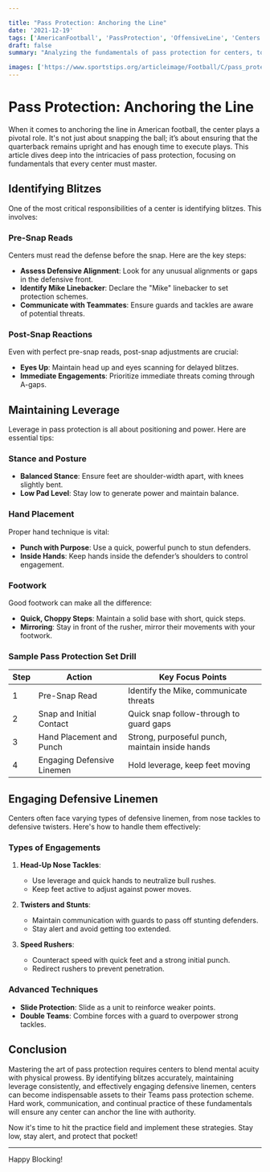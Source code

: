 ```yaml
---

title: "Pass Protection: Anchoring the Line"
date: '2021-12-19'
tags: ['AmericanFootball', 'PassProtection', 'OffensiveLine', 'Centers', 'BlitzPickUp', 'Leverage', 'Coaching', 'PlayerDevelopment', 'Techniques']
draft: false
summary: "Analyzing the fundamentals of pass protection for centers, touching on identifying blitzes, maintaining leverage, and effectively engaging defensive linemen."

images: ['https://www.sportstips.org/articleimage/Football/C/pass_protection_anchoring_the_line.webp']
---
```


# Pass Protection: Anchoring the Line

When it comes to anchoring the line in American football, the center plays a pivotal role. It's not just about snapping the ball; it’s about ensuring that the quarterback remains upright and has enough time to execute plays. This article dives deep into the intricacies of pass protection, focusing on fundamentals that every center must master.

## Identifying Blitzes 

One of the most critical responsibilities of a center is identifying blitzes. This involves:

### Pre-Snap Reads

Centers must read the defense before the snap. Here are the key steps:

- **Assess Defensive Alignment**: Look for any unusual alignments or gaps in the defensive front.
- **Identify Mike Linebacker**: Declare the "Mike" linebacker to set protection schemes.
- **Communicate with Teammates**: Ensure guards and tackles are aware of potential threats.

### Post-Snap Reactions

Even with perfect pre-snap reads, post-snap adjustments are crucial:

- **Eyes Up**: Maintain head up and eyes scanning for delayed blitzes.
- **Immediate Engagements**: Prioritize immediate threats coming through A-gaps.

## Maintaining Leverage 

Leverage in pass protection is all about positioning and power. Here are essential tips:

### Stance and Posture

- **Balanced Stance**: Ensure feet are shoulder-width apart, with knees slightly bent.
- **Low Pad Level**: Stay low to generate power and maintain balance.

### Hand Placement

Proper hand technique is vital:

- **Punch with Purpose**: Use a quick, powerful punch to stun defenders.
- **Inside Hands**: Keep hands inside the defender’s shoulders to control engagement.

### Footwork

Good footwork can make all the difference:

- **Quick, Choppy Steps**: Maintain a solid base with short, quick steps.
- **Mirroring**: Stay in front of the rusher, mirror their movements with your footwork.

### Sample Pass Protection Set Drill

| Step  | Action                       | Key Focus Points                           |
|-------|------------------------------|--------------------------------------------|
| 1     | Pre-Snap Read                | Identify the Mike, communicate threats     |
| 2     | Snap and Initial Contact     | Quick snap follow-through to guard gaps    |
| 3     | Hand Placement and Punch     | Strong, purposeful punch, maintain inside hands|
| 4     | Engaging Defensive Linemen   | Hold leverage, keep feet moving             |

## Engaging Defensive Linemen

Centers often face varying types of defensive linemen, from nose tackles to defensive twisters. Here's how to handle them effectively:

### Types of Engagements

1. **Head-Up Nose Tackles**:
    - Use leverage and quick hands to neutralize bull rushes.
    - Keep feet active to adjust against power moves.

2. **Twisters and Stunts**:
    - Maintain communication with guards to pass off stunting defenders.
    - Stay alert and avoid getting too extended.

3. **Speed Rushers**:
    - Counteract speed with quick feet and a strong initial punch.
    - Redirect rushers to prevent penetration.

### Advanced Techniques

- **Slide Protection**: Slide as a unit to reinforce weaker points.
- **Double Teams**: Combine forces with a guard to overpower strong tackles.

## Conclusion

Mastering the art of pass protection requires centers to blend mental acuity with physical prowess. By identifying blitzes accurately, maintaining leverage consistently, and effectively engaging defensive linemen, centers can become indispensable assets to their Teams pass protection scheme. Hard work, communication, and continual practice of these fundamentals will ensure any center can anchor the line with authority.

Now it's time to hit the practice field and implement these strategies. Stay low, stay alert, and protect that pocket!

--- 

Happy Blocking! 
